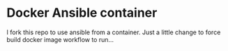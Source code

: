 # Docker Ansible container

I fork this repo to use ansible from a container. 
Just a little change to force build docker image workflow to run...

